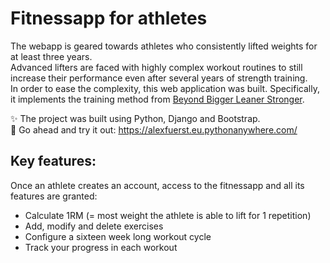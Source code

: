# Fitnessapp for athletes

The webapp is geared towards athletes who consistently lifted weights for at least three years.</br>
Advanced lifters are faced with highly complex workout routines to still increase their performance even after several years of strength training.</br>
In order to ease the complexity, this web application was built. Specifically, it implements the training method from [Beyond Bigger Leaner Stronger](https://www.amazon.de/Beyond-Bigger-Leaner-Stronger-Advanced/dp/1938895258).

:sparkles: The project was built using Python, Django and Bootstrap.</br>
:tada: Go ahead and try it out: https://alexfuerst.eu.pythonanywhere.com/


## Key features:

Once an athlete creates an account, access to the fitnessapp and all its features are granted:
- Calculate 1RM (= most weight the athlete is able to lift for 1 repetition)
- Add, modify and delete exercises
- Configure a sixteen week long workout cycle
- Track your progress in each workout
